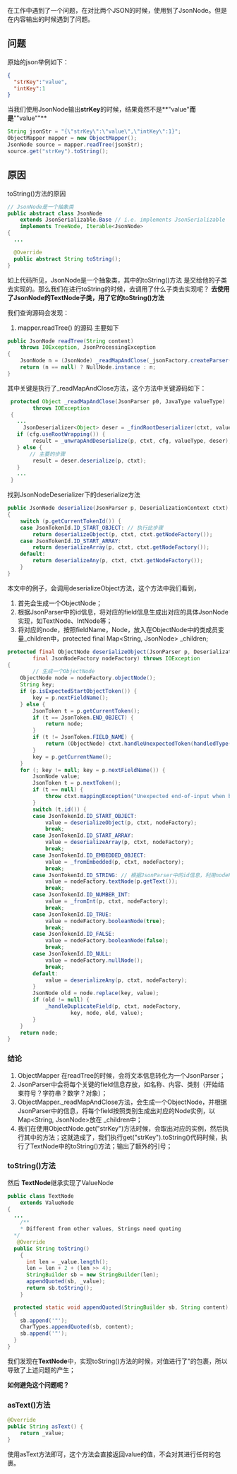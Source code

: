 在工作中遇到了一个问题，在对比两个JSON的时候，使用到了JsonNode。但是在内容输出的时候遇到了问题。



## 问题

原始的json举例如下：

```json
{
  "strKey":"value",
  "intKey":1
}
```

当我们使用JsonNode输出**strKey**的时候，结果竟然不是**"value"**而是**""value""**

```java
String jsonStr = "{\"strKey\":\"value\",\"intKey\":1}";
ObjectMapper mapper = new ObjectMapper();
JsonNode source = mapper.readTree(jsonStr);
source.get("strKey").toString();
```

## 原因

toString()方法的原因

```java
// JsonNode是一个抽象类
public abstract class JsonNode
    extends JsonSerializable.Base // i.e. implements JsonSerializable
    implements TreeNode, Iterable<JsonNode>
{
  ...

  @Override
  public abstract String toString();
}
```

如上代码所见，JsonNode是一个抽象类，其中的toString()方法 是交给他的子类去实现的。那么我们在进行toString的时候，去调用了什么子类去实现呢？ **去使用了JsonNode的TextNode子类，用了它的toString()方法**

我们查询源码会发现：

1. mapper.readTree() 的源码 主要如下

```java
public JsonNode readTree(String content)
    throws IOException, JsonProcessingException
{
    JsonNode n = (JsonNode) _readMapAndClose(_jsonFactory.createParser(content), JSON_NODE_TYPE);
    return (n == null) ? NullNode.instance : n;
}
```

其中关键是执行了_readMapAndClose方法，这个方法中关键源码如下：

```java
 protected Object _readMapAndClose(JsonParser p0, JavaType valueType)
        throws IOException
 {
   ...
 	 JsonDeserializer<Object> deser = _findRootDeserializer(ctxt, valueType);
   if (cfg.useRootWrapping()) {
        result = _unwrapAndDeserialize(p, ctxt, cfg, valueType, deser);
   } else {
       // 主要的步骤 
        result = deser.deserialize(p, ctxt);
   }
   ...
 }
```

找到JsonNodeDeserializer下的deserialize方法

```java
public JsonNode deserialize(JsonParser p, DeserializationContext ctxt) throws IOException
{
    switch (p.getCurrentTokenId()) {
    case JsonTokenId.ID_START_OBJECT: // 执行此步骤
        return deserializeObject(p, ctxt, ctxt.getNodeFactory());
    case JsonTokenId.ID_START_ARRAY:
        return deserializeArray(p, ctxt, ctxt.getNodeFactory());
    default:
        return deserializeAny(p, ctxt, ctxt.getNodeFactory());
    }
}
```

本文中的例子，会调用deserializeObject方法，这个方法中我们看到，

1. 首先会生成一个ObjectNode；
2. 根据JsonParser中的id信息，将对应的field信息生成出对应的具体JsonNode实现，如TextNode、IntNode等；
3. 将对应的node，按照fieldName，Node，放入在ObjectNode中的类成员变量_children中，protected final Map<String, JsonNode> _children;

```java
protected final ObjectNode deserializeObject(JsonParser p, DeserializationContext ctxt,
        final JsonNodeFactory nodeFactory) throws IOException
{
		// 生成一个ObjectNode
    ObjectNode node = nodeFactory.objectNode();
    String key;
    if (p.isExpectedStartObjectToken()) {
        key = p.nextFieldName();
    } else {
        JsonToken t = p.getCurrentToken();
        if (t == JsonToken.END_OBJECT) {
            return node;
        }
        if (t != JsonToken.FIELD_NAME) {
            return (ObjectNode) ctxt.handleUnexpectedToken(handledType(), p);
        }
        key = p.getCurrentName();
    }
    for (; key != null; key = p.nextFieldName()) {
        JsonNode value;
        JsonToken t = p.nextToken();
        if (t == null) {
            throw ctxt.mappingException("Unexpected end-of-input when binding data into ObjectNode");
        }
        switch (t.id()) {
        case JsonTokenId.ID_START_OBJECT:
            value = deserializeObject(p, ctxt, nodeFactory);
            break;
        case JsonTokenId.ID_START_ARRAY:
            value = deserializeArray(p, ctxt, nodeFactory);
            break;
        case JsonTokenId.ID_EMBEDDED_OBJECT:
            value = _fromEmbedded(p, ctxt, nodeFactory);
            break;
        case JsonTokenId.ID_STRING: // 根据JsonParser中的id信息，利用nodeFactory生成对应的node
            value = nodeFactory.textNode(p.getText());
            break;
        case JsonTokenId.ID_NUMBER_INT:
            value = _fromInt(p, ctxt, nodeFactory);
            break;
        case JsonTokenId.ID_TRUE:
            value = nodeFactory.booleanNode(true);
            break;
        case JsonTokenId.ID_FALSE:
            value = nodeFactory.booleanNode(false);
            break;
        case JsonTokenId.ID_NULL:
            value = nodeFactory.nullNode();
            break;
        default:
            value = deserializeAny(p, ctxt, nodeFactory);
        }
        JsonNode old = node.replace(key, value);
        if (old != null) {
            _handleDuplicateField(p, ctxt, nodeFactory,
                    key, node, old, value);
        }
    }
    return node;
}
```

### 结论

1. ObjectMapper 在readTree的时候，会将文本信息转化为一个JsonParser；
2. JsonParser中会将每个关键的field信息存放，如名称、内容、类别（开始结束符号？字符串？数字？对象）；
3. ObjectMapper._readMapAndClose方法，会生成一个ObjectNode，并根据JsonParser中的信息，将每个field按照类别生成出对应的Node实例，以Map<String, JsonNode>放在 _children中；
4. 我们在使用ObjectNode.get("strKey")方法时候，会取出对应的实例，然后执行其中的方法；这就造成了，我们执行get("strKey").toString()代码时候，执行了TextNode中的toString()方法；输出了额外的引号；

### toString()方法

然后 **TextNode**继承实现了ValueNode

```java
public class TextNode
    extends ValueNode
{
  ...
	/**
    * Different from other values, Strings need quoting
  */
   @Override
  public String toString()
    {
      int len = _value.length();
      len = len + 2 + (len >> 4);
      StringBuilder sb = new StringBuilder(len);
      appendQuoted(sb, _value);
      return sb.toString();
    }

  protected static void appendQuoted(StringBuilder sb, String content)
  {
    sb.append('"');
    CharTypes.appendQuoted(sb, content);
    sb.append('"');
  }
}
```

我们发现在**TextNode**中，实现toString()方法的时候，对值进行了"的包裹，所以导致了上述问题的产生；

**如何避免这个问题呢？**

### asText()方法

```java
@Override
public String asText() {
    return _value;
}
```

使用asText方法即可，这个方法会直接返回value的值，不会对其进行任何的包裹。